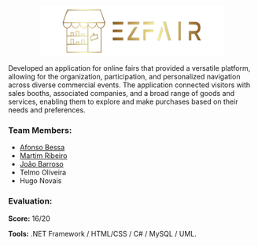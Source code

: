 

<div align="center">
    <img src="https://github.com/AsseB2519/EZFair/blob/main/EZFair.png" alt="EZFair" width="375" height="100">
</div>

Developed an application for online fairs that provided a versatile platform, allowing for the organization, participation, and personalized navigation across diverse commercial events. The application connected visitors with sales booths, associated companies, and a broad range of goods and services, enabling them to explore and make purchases based on their needs and preferences.

<h3>Team Members:</h3>
<p> 
  
  - <a href="https://github.com/AsseB2519">Afonso Bessa</a>
  - <a href="https://github.com/arete12">Martim Ribeiro</a>
  - <a href="https://github.com/JoaoBarroso25">João Barroso</a>
  - Telmo Oliveira
  - Hugo Novais
</p>

<div style="flex: 1;">
  <h3>Evaluation:</h3>
  <p><strong>Score:</strong> 16/20</p>
  <p><strong>Tools:</strong> .NET Framework / HTML/CSS / C# / MySQL / UML.
</p>
</div>

